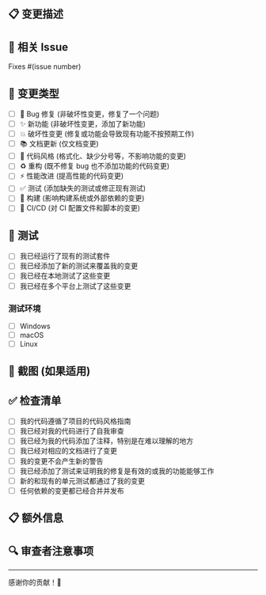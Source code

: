 ## 📋 变更描述
<!-- 简要描述这个 PR 的变更内容 -->

## 🔗 相关 Issue
<!-- 如果这个 PR 解决了某个 Issue，请在这里链接 -->
Fixes #(issue number)

## 📝 变更类型
<!-- 请勾选适用的选项 -->
- [ ] 🐛 Bug 修复 (非破坏性变更，修复了一个问题)
- [ ] ✨ 新功能 (非破坏性变更，添加了新功能)
- [ ] 💥 破坏性变更 (修复或功能会导致现有功能不按预期工作)
- [ ] 📚 文档更新 (仅文档变更)
- [ ] 🎨 代码风格 (格式化、缺少分号等，不影响功能的变更)
- [ ] ♻️ 重构 (既不修复 bug 也不添加功能的代码变更)
- [ ] ⚡ 性能改进 (提高性能的代码变更)
- [ ] ✅ 测试 (添加缺失的测试或修正现有测试)
- [ ] 🔧 构建 (影响构建系统或外部依赖的变更)
- [ ] 👷 CI/CD (对 CI 配置文件和脚本的变更)

## 🧪 测试
<!-- 描述你如何测试了这些变更 -->
- [ ] 我已经运行了现有的测试套件
- [ ] 我已经添加了新的测试来覆盖我的变更
- [ ] 我已经在本地测试了这些变更
- [ ] 我已经在多个平台上测试了这些变更

### 测试环境
- [ ] Windows
- [ ] macOS  
- [ ] Linux

## 📸 截图 (如果适用)
<!-- 如果你的变更包含 UI 变更，请添加截图 -->

## ✅ 检查清单
- [ ] 我的代码遵循了项目的代码风格指南
- [ ] 我已经对我的代码进行了自我审查
- [ ] 我已经为我的代码添加了注释，特别是在难以理解的地方
- [ ] 我已经对相应的文档进行了变更
- [ ] 我的变更不会产生新的警告
- [ ] 我已经添加了测试来证明我的修复是有效的或我的功能能够工作
- [ ] 新的和现有的单元测试都通过了我的变更
- [ ] 任何依赖的变更都已经合并并发布

## 📋 额外信息
<!-- 任何其他相关信息 -->

## 🔍 审查者注意事项
<!-- 为审查者提供的特殊说明或需要关注的地方 -->

---

感谢你的贡献！🎉